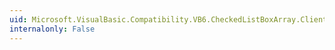 ```yaml
---
uid: Microsoft.VisualBasic.Compatibility.VB6.CheckedListBoxArray.ClientSizeChanged
internalonly: False
---
```

